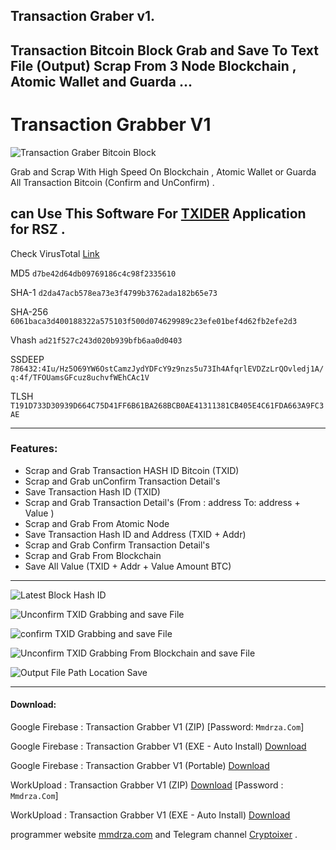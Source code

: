 ## Transaction Graber v1.

## Transaction Bitcoin Block Grab and Save To Text File (Output) Scrap From 3 Node Blockchain , Atomic Wallet and Guarda ...

# Transaction Grabber V1

![Transaction Graber Bitcoin Block](https://github.com/Pymmdrza/TransactionGraber_v1/raw/mainx/media/TransactionGraberScreen.png 'Transaction Graber Bitcoin Block')

Grab and Scrap With High Speed On Blockchain , Atomic Wallet or Guarda All Transaction Bitcoin (Confirm and UnConfirm) .

can Use This Software For [TXIDER](https://github.com/Pymmdrza/TXIDER) Application for RSZ .
---

Check VirusTotal [Link](https://www.virustotal.com/gui/file/6061baca3d400188322a575103f500d074629989c23efe01bef4d62fb2efe2d3?nocache=1)

MD5 `d7be42d64db09769186c4c98f2335610`

SHA-1 `d2da47acb578ea73e3f4799b3762ada182b65e73`

SHA-256 `6061baca3d400188322a575103f500d074629989c23efe01bef4d62fb2efe2d3`

Vhash `ad21f527c243d020b939bfb6aa0d0403`

SSDEEP `786432:4Iu/Hz5O69YW6OstCamzJydYDFcY9z9nzs5u73Ih4AfqrlEVDZzLrQOvledj1A/q:4f/TFOUamsGFcuz8uchvfWEhCAc1V`

TLSH `T191D733D30939D664C75D41FF6B61BA268BCB0AE41311381CB405E4C61FDA663A9FC3AE` 

---
### Features:

- Scrap and Grab Transaction HASH ID Bitcoin (TXID)
- Scrap and Grab unConfirm Transaction Detail's
- Save Transaction Hash ID (TXID)
- Scrap and Grab Transaction Detail's (From : address To: address + Value )
- Scrap and Grab From Atomic Node
- Save Transaction Hash ID and Address (TXID + Addr)
- Scrap and Grab Confirm Transaction Detail's
- Scrap and Grab From Blockchain
- Save All Value (TXID + Addr + Value Amount BTC)
---

![Latest Block Hash ID](https://raw.githubusercontent.com/Pymmdrza/TransactionGraber_v1/mainx/media/01screen.png)

![Unconfirm TXID Grabbing and save File](https://raw.githubusercontent.com/Pymmdrza/TransactionGraber_v1/mainx/media/02screen.png)

![confirm TXID Grabbing and save File](https://raw.githubusercontent.com/Pymmdrza/TransactionGraber_v1/mainx/media/03screen.png)

![Unconfirm TXID Grabbing From Blockchain and save File ](https://raw.githubusercontent.com/Pymmdrza/TransactionGraber_v1/mainx/media/04screen.png)

![Output File Path Location Save](https://raw.githubusercontent.com/Pymmdrza/TransactionGraber_v1/mainx/media/05screen.png)


---
#### Download:



Google Firebase : Transaction Grabber V1 (ZIP) [](https://firebasestorage.googleapis.com/v0/b/mmdrza-2dbc3.appspot.com/o/Transaction_GrabberV1.zip?alt=media&token=be9fdca0-34a6-4ae7-af21-b43208f300eb) [Password: `Mmdrza.Com`]

Google Firebase : Transaction Grabber V1 (EXE - Auto Install) [Download](https://firebasestorage.googleapis.com/v0/b/mmdrza-2dbc3.appspot.com/o/TransactionGrabber_V1_Setup.exe?alt=media&token=37d84fc6-db3c-4b58-a5f5-8ba239632d96)

Google Firebase : Transaction Grabber V1 (Portable) [Download](https://firebasestorage.googleapis.com/v0/b/mmdrza-2dbc3.appspot.com/o/TransactionGrabberV1.exe?alt=media&token=4df66904-c8dc-46dc-9b8e-583f5bcc1874)


WorkUpload : Transaction Grabber V1 (ZIP) [Download](https://workupload.com/file/kR5RsFMHZpS) [Password : `Mmdrza.Com`]

WorkUpload : Transaction Grabber V1 (EXE - Auto Install) [Download](https://workupload.com/file/BLVu5PPPeQp)

programmer website [mmdrza.com](https://mmdrza.com 'MMDRZA.COM') and Telegram channel [Cryptoixer](https://Cryptoixer.t.me 'CryptoAttacker Telegram Channel Address') .

